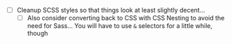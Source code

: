 - [ ] Cleanup SCSS styles so that things look at least slightly decent...
  - [ ] Also consider converting back to CSS with CSS Nesting to avoid the need for Sass... You will have to use `&` selectors for a little while, though
